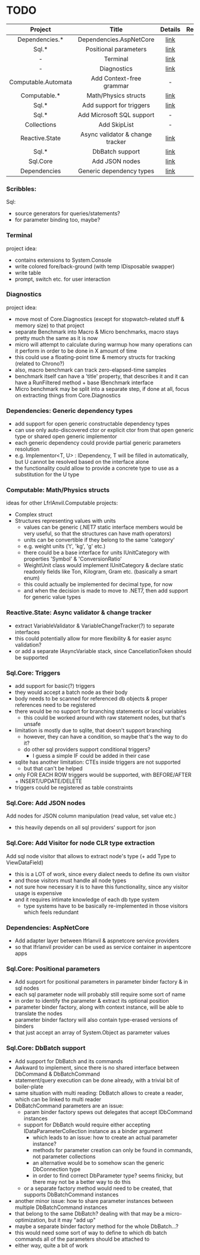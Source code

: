 # TODO
|       Project       |              Title               |                          Details                          | Requirements |
|:-------------------:|:--------------------------------:|:---------------------------------------------------------:|:------------:|
|   Dependencies.*    |     Dependencies.AspNetCore      |             [link](#dependencies-aspnetcore)              |      -       |
|        Sql.*        |      Positional parameters       |          [link](#sqlcore-positional-parameters)           |      -       |
|          -          |             Terminal             |                     [link](#terminal)                     |      -       |
|          -          |           Diagnostics            |                   [link](#diagnostics)                    |      -       |
| Computable.Automata |     Add Context-free grammar     |                             -                             |      -       |
|    Computable.*     |       Math/Physics structs       |          [link](#computable-mathphysics-structs)          |      -       |
|        Sql.*        |     Add support for triggers     |                 [link](#sqlcore-triggers)                 |      -       |
|        Sql.*        |    Add Microsoft SQL support     |                             -                             |      -       |
|     Collections     |           Add SkipList           |                             -                             |      -       |
|   Reactive.State    | Async validator & change tracker |  [link](#reactivestate-async-validator--change-tracker)   |      -       |
|        Sql.*        |         DbBatch support          |             [link](#sqlcore-dbbatch-support)              |      -       |
|      Sql.Core       |          Add JSON nodes          |              [link](#sqlcore-add-json-nodes)              |      -       |
|    Dependencies     |     Generic dependency types     |      [link](#dependencies-generic-dependency-types)       |      -       |

### Scribbles:
Sql:
- source generators for queries/statements?
- for parameter binding too, maybe?


### Terminal
project idea:
- contains extensions to System.Console
- write colored fore/back-ground (with temp IDisposable swapper)
- write table
- prompt, switch etc. for user interaction

### Diagnostics
project idea:
- move most of Core.Diagnostics (except for stopwatch-related stuff & memory size) to that project
- separate Benchmark into Macro & Micro benchmarks, macro stays pretty much the same as it is now
- micro will attempt to calculate during warmup how many operations can it perform in order to be done in X amount of time
- this could use a floating-point time & memory structs for tracking (related to Chrono?)
- also, macro benchmark can track zero-elapsed-time samples
- benchmark itself can have a 'title' property, that describes it and it can have a RunFiltered method + base IBenchmark interface
- Micro benchmark may be split into a separate step, if done at all, focus on extracting things from Core.Diagnostics

### Dependencies: Generic dependency types
- add support for open generic constructable dependency types
- can use only auto-discovered ctor or explicit ctor from that open generic type or shared open generic implementor
- each generic dependency could provide partial generic parameters resolution
- e.g. Implementor<T, U> : IDependency<T>, T will be filled in automatically, but U cannot be resolved based on the interface alone
- the functionality could allow to provide a concrete type to use as a substitution for the U type

### Computable: Math/Physics structs
ideas for other LfrlAnvil.Computable projects:
- Complex struct
- Structures representing values with units
  - values can be generic (.NET7 static interface members would be very useful, so that the structures can have math operators)
  - units can be convertible if they belong to the same 'category'
  - e.g. weight units ('t', 'kg', 'g' etc.)
  - there could be a base interface for units IUnitCategory with properties 'Symbol' & 'ConversionRatio'
  - WeightUnit class would implement IUnitCategory & declare static readonly fields like Ton, Kilogram, Gram etc. (basically a smart enum)
  - this could actually be implemented for decimal type, for now
  - and when the decision is made to move to .NET7, then add support for generic value types

### Reactive.State: Async validator & change tracker
- extract VariableValidator & VariableChangeTracker(?) to separate interfaces
- this could potentially allow for more flexibility & for easier async validation?
- or add a separate IAsyncVariable stack, since CancellationToken should be supported

### Sql.Core: Triggers
- add support for basic(?) triggers
- they would accept a batch node as their body
- body needs to be scanned for referenced db objects & proper references need to be registered
- there would be no support for branching statements or local variables
  - this could be worked around with raw statement nodes, but that's unsafe
- limitation is mostly due to sqlite, that doesn't support branching
  - however, they can have a condition, so maybe that's the way to do it?
  - do other sql providers support conditional triggers?
    - I guess a simple IF could be added in their case
- sqlite has another limitation: CTEs inside triggers are not supported
  - but that can't be helped
- only FOR EACH ROW triggers would be supported, with BEFORE/AFTER + INSERT/UPDATE/DELETE
- triggers could be registered as table constraints

### Sql.Core: Add JSON nodes
Add nodes for JSON column manipulation (read value, set value etc.)
- this heavily depends on all sql providers' support for json

### Sql.Core: Add Visitor for node CLR type extraction
Add sql node visitor that allows to extract node's type (+ add Type to ViewDataField)
- this is a LOT of work, since every dialect needs to define its own visitor
- and those visitors must handle all node types
- not sure how necessary it is to have this functionality, since any visitor usage is expensive
- and it requires intimate knowledge of each db type system
  - type systems have to be basically re-implemented in those visitors which feels redundant

### Dependencies: AspNetCore
- Add adapter layer between lfrlanvil & aspnetcore service providers
- so that lfrlanvil provider can be used as service container in aspentcore apps

### Sql.Core: Positional parameters
- Add support for positional parameters in parameter binder factory & in sql nodes
- each sql parameter node will probably still require some sort of name
- in order to identify the parameter & extract its optional position
- parameter binder factory, along with context instance, will be able to translate the nodes
- parameter binder factory will also contain type-erased versions of binders
- that just accept an array of System.Object as parameter values

### Sql.Core: DbBatch support
- Add support for DbBatch and its commands
- Awkward to implement, since there is no shared interface between DbCommand & DbBatchCommand
- statement/query execution can be done already, with a trivial bit of boiler-plate
- same situation with multi reading: DbBatch allows to create a reader, which can be linked to multi reader
- DbBatchCommand parameters are an issue:
  - param binder factory spews out delegates that accept IDbCommand instances
  - support for DbBatch would require either accepting IDataParameterCollection instance as a binder argument
    - which leads to an issue: how to create an actual parameter instance?
    - methods for parameter creation can only be found in commands, not parameter collections
    - an alternative would be to somehow scan the generic DbConnection type
    - in order to find correct DbParameter type? seems finicky, but there may not be a better way to do this
  - or a separate factory method would need to be created, that supports DbBatchCommand instances
- another minor issue: how to share parameter instances between multiple DbBatchCommand instances
- that belong to the same DbBatch? dealing with that may be a micro-optimization, but it may "add up"
- maybe a separate binder factory method for the whole DbBatch...?
- this would need some sort of way to define to which db batch commands all of the parameters should be attached to
- either way, quite a bit of work
